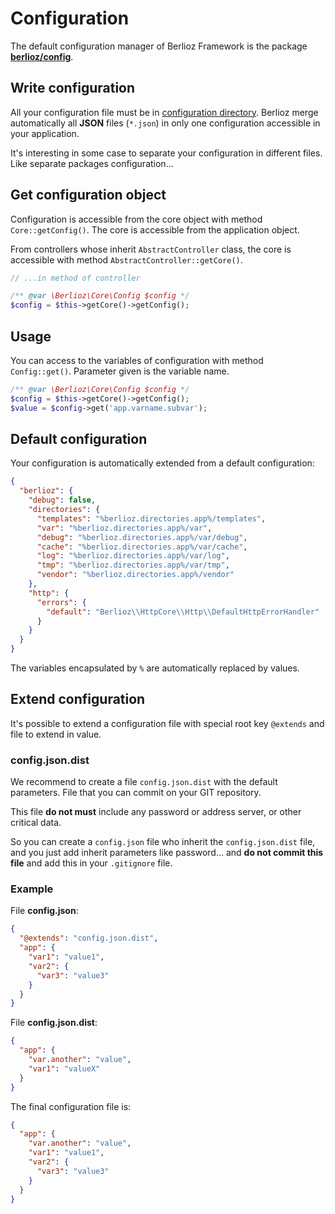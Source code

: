 <meta name="docparser-index" content="Basic uses; Configuration" />
<meta name="docparser-index-order" content="1" />

# Configuration

The default configuration manager of Berlioz Framework is the package [**berlioz/config**](https://github.com/BerliozFramework/Config).

## Write configuration

All your configuration file must be in [configuration directory](../directories.md).
Berlioz merge automatically all **JSON** files (`*.json`) in only one configuration accessible in your application.

It's interesting in some case to separate your configuration in different files. Like separate packages configuration...

## Get configuration object

Configuration is accessible from the core object with method `Core::getConfig()`. The core is accessible from the application object.

From controllers whose inherit `AbstractController` class, the core is accessible with method `AbstractController::getCore()`.

```php
// ...in method of controller

/** @var \Berlioz\Core\Config $config */
$config = $this->getCore()->getConfig();
```

## Usage

You can access to the variables of configuration with method `Config::get()`. Parameter given is the variable name.

```php
/** @var \Berlioz\Core\Config $config */
$config = $this->getCore()->getConfig();
$value = $config->get('app.varname.subvar');
```

## Default configuration

Your configuration is automatically extended from a default configuration:

```json
{
  "berlioz": {
    "debug": false,
    "directories": {
      "templates": "%berlioz.directories.app%/templates",
      "var": "%berlioz.directories.app%/var",
      "debug": "%berlioz.directories.app%/var/debug",
      "cache": "%berlioz.directories.app%/var/cache",
      "log": "%berlioz.directories.app%/var/log",
      "tmp": "%berlioz.directories.app%/var/tmp",
      "vendor": "%berlioz.directories.app%/vendor"
    },
    "http": {
      "errors": {
        "default": "Berlioz\\HttpCore\\Http\\DefaultHttpErrorHandler"
      }
    }
  }
}
```

The variables encapsulated by `%` are automatically replaced by values.

## Extend configuration

It's possible to extend a configuration file with special root key `@extends` and file to extend in value.

### config.json.dist

We recommend to create a file `config.json.dist` with the default parameters. File that you can commit on your GIT repository.

This file **do not must** include any password or address server, or other critical data.

So you can create a `config.json` file who inherit the `config.json.dist` file, and you just add inherit parameters like password... and **do not commit this file** and add this in your `.gitignore` file.

### Example

File **config.json**:

```json
{
  "@extends": "config.json.dist",
  "app": {
    "var1": "value1",
    "var2": {
      "var3": "value3"
    }
  }
}
```

File **config.json.dist**:

```json
{
  "app": {
    "var.another": "value",
    "var1": "valueX"
  }
}
```

The final configuration file is:

```json
{
  "app": {
    "var.another": "value",
    "var1": "value1",
    "var2": {
      "var3": "value3"
    }
  }
}
```